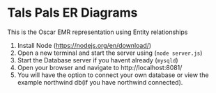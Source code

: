 # Tals Pals ER Diagrams
This is the Oscar EMR representation using Entity relationships

1. Install Node (https://nodejs.org/en/download/)
2. Open a new terminal and start the server using (`node server.js`)
3. Start the Database server if you havent already (`mysqld`)
4. Open your browser and navigate to http://localhost:8081/
5. You will have the option to connect your own database or view the example northwind db(if you have northwind connected).

